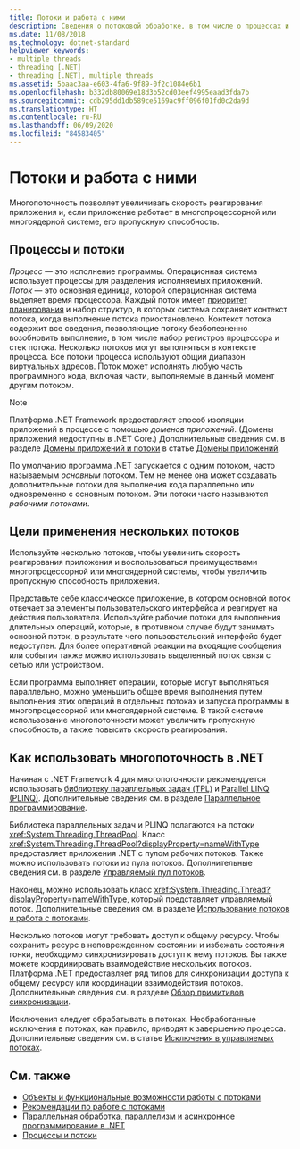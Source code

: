 ```yaml
---
title: Потоки и работа с ними
description: Сведения о потоковой обработке, в том числе о процессах и потоках, о том, когда следует использовать несколько потоков и как использовать многопоточность для повышения скорости реагирования или увеличения пропускной способности в .NET.
ms.date: 11/08/2018
ms.technology: dotnet-standard
helpviewer_keywords:
- multiple threads
- threading [.NET]
- threading [.NET], multiple threads
ms.assetid: 5baac3aa-e603-4fa6-9f89-0f2c1084e6b1
ms.openlocfilehash: b332db80069e18d3b52cd03eef4995eaad3fda7b
ms.sourcegitcommit: cdb295dd1db589ce5169ac9ff096f01fd0c2da9d
ms.translationtype: HT
ms.contentlocale: ru-RU
ms.lasthandoff: 06/09/2020
ms.locfileid: "84583405"
---
```

# <a name="threads-and-threading"></a>Потоки и работа с ними

Многопоточность позволяет увеличивать скорость реагирования приложения и, если приложение работает в многопроцессорной или многоядерной системе, его пропускную способность.

## <a name="processes-and-threads"></a>Процессы и потоки

*Процесс* — это исполнение программы. Операционная система использует процессы для разделения исполняемых приложений. *Поток* — это основная единица, которой операционная система выделяет время процессора. Каждый поток имеет [приоритет планирования](scheduling-threads.md) и набор структур, в которых система сохраняет контекст потока, когда выполнение потока приостановлено. Контекст потока содержит все сведения, позволяющие потоку безболезненно возобновить выполнение, в том числе набор регистров процессора и стек потока. Несколько потоков могут выполняться в контексте процесса. Все потоки процесса используют общий диапазон виртуальных адресов. Поток может исполнять любую часть программного кода, включая части, выполняемые в данный момент другим потоком.

> [!NOTE]
> Платформа .NET Framework предоставляет способ изоляции приложений в процессе с помощью *доменов приложений*. (Домены приложений недоступны в .NET Core.) Дополнительные сведения см. в разделе [Домены приложений и потоки](../../framework/app-domains/application-domains.md#application-domains-and-threads) в статье [Домены приложений](../../framework/app-domains/application-domains.md).

По умолчанию программа .NET запускается с одним потоком, часто называемым *основным* потоком. Тем не менее она может создавать дополнительные потоки для выполнения кода параллельно или одновременно с основным потоком. Эти потоки часто называются *рабочими потоками*.

## <a name="when-to-use-multiple-threads"></a>Цели применения нескольких потоков

Используйте несколько потоков, чтобы увеличить скорость реагирования приложения и воспользоваться преимуществами многопроцессорной или многоядерной системы, чтобы увеличить пропускную способность приложения.

Представьте себе классическое приложение, в котором основной поток отвечает за элементы пользовательского интерфейса и реагирует на действия пользователя. Используйте рабочие потоки для выполнения длительных операций, которые, в противном случае будут занимать основной поток, в результате чего пользовательский интерфейс будет недоступен. Для более оперативной реакции на входящие сообщения или события также можно использовать выделенный поток связи с сетью или устройством.

Если программа выполняет операции, которые могут выполняться параллельно, можно уменьшить общее время выполнения путем выполнения этих операций в отдельных потоках и запуска программы в многопроцессорной или многоядерной системе. В такой системе использование многопоточности может увеличить пропускную способность, а также повысить скорость реагирования.

## <a name="how-to-use-multithreading-in-net"></a>Как использовать многопоточность в .NET

Начиная с .NET Framework 4 для многопоточности рекомендуется использовать [библиотеку параллельных задач (TPL)](../parallel-programming/task-parallel-library-tpl.md) и [Parallel LINQ (PLINQ)](../parallel-programming/introduction-to-plinq.md). Дополнительные сведения см. в разделе [Параллельное программирование](../parallel-programming/index.md).

Библиотека параллельных задач и PLINQ полагаются на потоки <xref:System.Threading.ThreadPool>. Класс <xref:System.Threading.ThreadPool?displayProperty=nameWithType> предоставляет приложения .NET с пулом рабочих потоков. Также можно использовать потоки из пула потоков. Дополнительные сведения см. в разделе [Управляемый пул потоков](the-managed-thread-pool.md).

Наконец, можно использовать класс <xref:System.Threading.Thread?displayProperty=nameWithType>, который представляет управляемый поток. Дополнительные сведения см. в разделе [Использование потоков и работа с потоками](using-threads-and-threading.md).

Несколько потоков могут требовать доступ к общему ресурсу. Чтобы сохранить ресурс в неповрежденном состоянии и избежать состояния гонки, необходимо синхронизировать доступ к нему потоков. Вы также можете координировать взаимодействие нескольких потоков. Платформа .NET предоставляет ряд типов для синхронизации доступа к общему ресурсу или координации взаимодействия потоков. Дополнительные сведения см. в разделе [Обзор примитивов синхронизации](overview-of-synchronization-primitives.md).

Исключения следует обрабатывать в потоках. Необработанные исключения в потоках, как правило, приводят к завершению процесса. Дополнительные сведения см. в статье [Исключения в управляемых потоках](exceptions-in-managed-threads.md).

## <a name="see-also"></a>См. также

- [Объекты и функциональные возможности работы с потоками](threading-objects-and-features.md)
- [Рекомендации по работе с потоками](managed-threading-best-practices.md)
- [Параллельная обработка, параллелизм и асинхронное программирование в .NET](../parallel-processing-and-concurrency.md)
- [Процессы и потоки](/windows/desktop/procthread/about-processes-and-threads)
